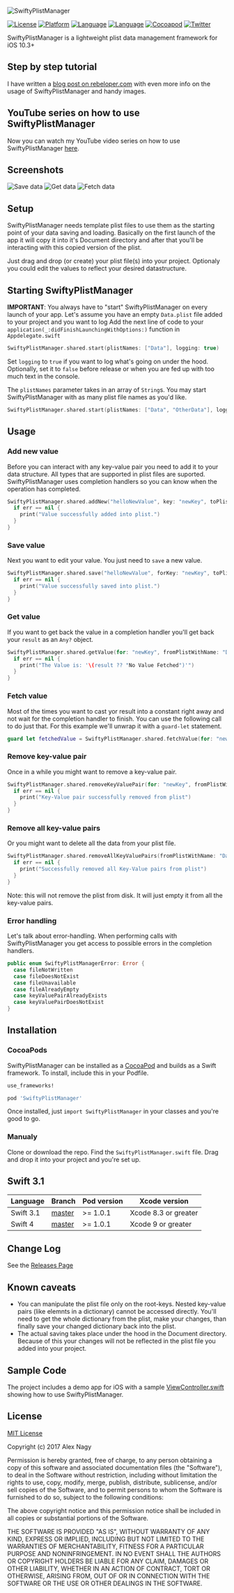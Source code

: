 ![SwiftyPlistManager](https://github.com/rebeloper/SwiftyPlistManager/blob/master/SwiftyPlistManager/SwiftyPlistManagerLogo.gif?raw=true)

[![License](https://img.shields.io/badge/license-MIT-blue.svg?style=flat)](http://mit-license.org)
[![Platform](http://img.shields.io/badge/platform-ios-lightgrey.svg)](https://developer.apple.com/resources/)
[![Language](https://img.shields.io/badge/swift-3.1-orange.svg)](https://developer.apple.com/swift)
[![Language](https://img.shields.io/badge/swift-4-orange.svg)](https://developer.apple.com/swift)
[![Cocoapod](http://img.shields.io/cocoapods/v/SwiftyPlistManager.svg?style=flat)](http://cocoadocs.org/)
[![Twitter](https://img.shields.io/badge/twitter-@rebeloper-blue.svg?maxAge=2592000)](http://twitter.com/rebeloper)

SwiftyPlistManager is a lightweight plist data management framework for iOS 10.3+

## Step by step tutorial

I have written a [blog post on rebeloper.com](http://rebeloper.com/read-write-plist-file-swift/) with even more info on the usage of SwiftyPlistManager and handy images.

## YouTube series on how to use SwiftyPlistManager

Now you can watch my YouTube video series on how to use SwiftyPlistManager [here](https://www.youtube.com/watch?v=q5v6tqWdXiI&list=PL_csAAO9PQ8bKg79CX5PEfn886SMMDj3j).

## Screenshots
![Save data](https://github.com/rebeloper/SwiftyPlistManager/blob/master/SwiftyPlistManager/spm019.jpg?raw=true)
![Get data](https://github.com/rebeloper/SwiftyPlistManager/blob/master/SwiftyPlistManager/spm023.jpg?raw=true)
![Fetch data](https://github.com/rebeloper/SwiftyPlistManager/blob/master/SwiftyPlistManager/spm024.jpg?raw=true)

## Setup

SwiftyPlistManager needs template plist files to use them as the starting point of your data saving and loading. Basically on the first launch of the app it will copy it into it's Document directory and after that you'll be interacting with this copied version of the plist.

Just drag and drop (or create) your plist file(s) into your project. Optionaly you could edit the values to reflect your desired datastructure.

## Starting SwiftyPlistManager

**IMPORTANT**: You always have to "start" SwiftyPlistManager on every launch of your app. Let's assume you have an empty `Data.plist` file added to your project and you want to log Add the next line of code to your `application(_:didFinishLaunchingWithOptions:)` function in `Appdelegate.swift`

```swift
SwiftyPlistManager.shared.start(plistNames: ["Data"], logging: true)
```

Set `logging` to `true` if you want to log what's going on under the hood. Optionally, set it to `false` before release or when you are fed up with too much text in the console.

The `plistNames` parameter takes in an array of `String`s. You may start SwiftyPlistManager with as many plist file names as you'd like.

```swift
SwiftyPlistManager.shared.start(plistNames: ["Data", "OtherData"], logging: true)
```

## Usage
### Add new value

Before you can interact with any key-value pair you need to add it to your data structure. All types that are supported in plist files are suported. SwiftyPlistManager uses completion handlers so you can know when the operation has completed.

```swift
SwiftyPlistManager.shared.addNew("helloNewValue", key: "newKey", toPlistWithName: "Data") { (err) in
  if err == nil {
    print("Value successfully added into plist.")
  }
}
```

### Save value

Next you want to edit your value. You just need to `save` a new value.

```swift
SwiftyPlistManager.shared.save("helloNewValue", forKey: "newKey", toPlistWithName: "Data") { (err) in
  if err == nil {
    print("Value successfully saved into plist.")
  }
}
```

### Get value

If you want to get back the value in a completion handler you'll get back your `result` as an `Any?` object.

```swift
SwiftyPlistManager.shared.getValue(for: "newKey", fromPlistWithName: "Data") { (result, err) in
  if err == nil {
    print("The Value is: '\(result ?? "No Value Fetched")'")
  }
}
```

### Fetch value

Most of the times you want to cast yor result into a constant right away and not wait for the completion handler to finish. You can use the following call to do just that. For this example we'll unwrap it with a `guard-let` statement.

```swift
guard let fetchedValue = SwiftyPlistManager.shared.fetchValue(for: "newKey", fromPlistWithName: "Data") else { return }
```

### Remove key-value pair

Once in a while you might want to remove a key-value pair.

```swift
SwiftyPlistManager.shared.removeKeyValuePair(for: "newKey", fromPlistWithName: "Data") { (err) in
  if err == nil {
    print("Key-Value pair successfully removed from plist")
  }
}
```

### Remove all key-value pairs

Or you might want to delete all the data from your plist file.

```swift
SwiftyPlistManager.shared.removeAllKeyValuePairs(fromPlistWithName: "Data") { (err) in
  if err == nil {
    print("Successfully removed all Key-Value pairs from plist")
  }
}
```

Note: this will not remove the plist from disk. It will just empty it from all the key-value pairs.

### Error handling

Let's talk about error-handling. When performing calls with SwiftyPlistManager you get access to possible errors in the completion handlers.

```swift
public enum SwiftyPlistManagerError: Error {
  case fileNotWritten
  case fileDoesNotExist
  case fileUnavailable
  case fileAlreadyEmpty
  case keyValuePairAlreadyExists
  case keyValuePairDoesNotExist
}
```

## Installation
### CocoaPods

SwiftyPlistManager can be installed as a [CocoaPod](https://cocoapods.org/) and builds as a Swift framework. To install, include this in your Podfile.

```ruby
use_frameworks!

pod 'SwiftyPlistManager'
```

Once installed, just ```import SwiftyPlistManager``` in your classes and you're good to go.

### Manualy

Clone or download the repo. Find the `SwiftyPlistManager.swift` file. Drag and drop it into your project and you're set up.

## Swift 3.1

| Language  | Branch | Pod version | Xcode version |
| --------- | ------ | ----------- | ------------- |
| Swift 3.1 | [master](https://github.com/rebeloper/SwiftyPlistManager/tree/master) | >= 1.0.1 | Xcode 8.3 or greater|
| Swift 4 | [master](https://github.com/rebeloper/SwiftyPlistManager/tree/master) | >= 1.0.1 | Xcode 9 or greater|

## Change Log

See the [Releases Page](https://github.com/rebeloper/SwiftyPlistManager/releases)

## Known caveats

* You can manipulate the plist file only on the root-keys. Nested key-value pairs (like elemnts in a dictionary) cannot be accessed directly. You'll need to get the whole dictionary from the plist, make your changes, than finally save your changed dictionary back into the plist.
* The actual saving takes place under the hood in the Document directory. Because of this your changes will not be reflected in the plist file you added into your project.

## Sample Code
The project includes a demo app for iOS with a sample [ViewController.swift](https://github.com/rebeloper/SwiftyPlistManager/blob/master/SwiftyPlistManager/ViewController.swift) showing how to use SwiftyPlistManager.

## License

[MIT License](https://github.com/rebeloper/SwiftyPlistManager/blob/master/LICENSE.md)

Copyright (c) 2017 Alex Nagy

Permission is hereby granted, free of charge, to any person obtaining a copy
of this software and associated documentation files (the "Software"), to deal
in the Software without restriction, including without limitation the rights
to use, copy, modify, merge, publish, distribute, sublicense, and/or sell
copies of the Software, and to permit persons to whom the Software is
furnished to do so, subject to the following conditions:

The above copyright notice and this permission notice shall be included in all
copies or substantial portions of the Software.

THE SOFTWARE IS PROVIDED "AS IS", WITHOUT WARRANTY OF ANY KIND, EXPRESS OR
IMPLIED, INCLUDING BUT NOT LIMITED TO THE WARRANTIES OF MERCHANTABILITY,
FITNESS FOR A PARTICULAR PURPOSE AND NONINFRINGEMENT. IN NO EVENT SHALL THE
AUTHORS OR COPYRIGHT HOLDERS BE LIABLE FOR ANY CLAIM, DAMAGES OR OTHER
LIABILITY, WHETHER IN AN ACTION OF CONTRACT, TORT OR OTHERWISE, ARISING FROM,
OUT OF OR IN CONNECTION WITH THE SOFTWARE OR THE USE OR OTHER DEALINGS IN THE
SOFTWARE.

